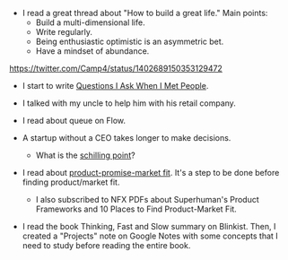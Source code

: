 - I read a great thread about "How to build a great life." Main points:
  - Build a multi-dimensional life.
  - Write regularly.
  - Being enthusiastic optimistic is an asymmetric bet.
  - Have a mindset of abundance.

https://twitter.com/Camp4/status/1402689150353129472

- I start to write [Questions I Ask When I Met People](/articles/questions-i-ask-when-i-met-people).

- I talked with my uncle to help him with his retail company.

- I read about queue on Flow.

- A startup without a CEO takes longer to make decisions.

  - What is the [schilling point](https://twitter.com/naval/status/1160722681441873920?s=21)?

- I read about [product-promise-market fit](https://www.nfx.com/post/new-mindset-product-market-fit/). It's a step to be done before finding product/market fit.

  - I also subscribed to NFX PDFs about Superhuman's Product Frameworks and 10 Places to Find Product-Market Fit.

- I read the book Thinking, Fast and Slow summary on Blinkist. Then, I created a "Projects" note on Google Notes with some concepts that I need to study before reading the entire book.
